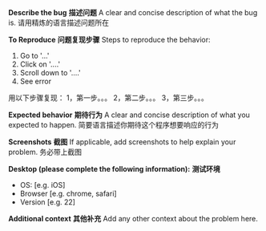 **Describe the bug**
**描述问题**
A clear and concise description of what the bug is.
请用精炼的语言描述问题所在

**To Reproduce**
**问题复现步骤**
Steps to reproduce the behavior:
1. Go to '...'
2. Click on '....'
3. Scroll down to '....'
4. See error

用以下步骤复现：
1，第一步。。。
2，第二步。。。
3，第三步。。。

**Expected behavior**
**期待行为**
A clear and concise description of what you expected to happen.
简要语言描述你期待这个程序想要响应的行为

**Screenshots**
**截图**
If applicable, add screenshots to help explain your problem.
务必带上截图

**Desktop (please complete the following information):**
**测试环境**
 - OS: [e.g. iOS]
 - Browser [e.g. chrome, safari]
 - Version [e.g. 22]


**Additional context**
**其他补充**
Add any other context about the problem here.